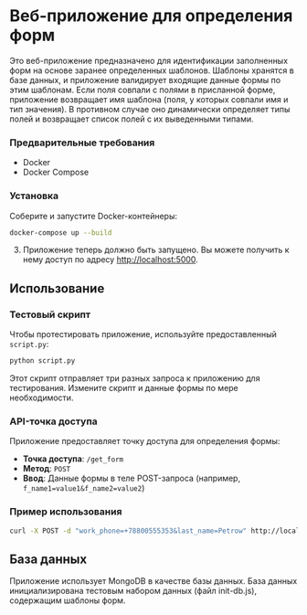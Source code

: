 # Веб-приложение для определения форм

Это веб-приложение предназначено для идентификации заполненных форм на основе заранее определенных шаблонов. Шаблоны хранятся в базе данных, и приложение валидирует входящие данные формы по этим шаблонам. Если поля совпали с полями в присланной форме, приложение возвращает имя шаблона (поля, у которых совпали имя и тип значения). В противном случае оно динамически определяет типы полей и возвращает список полей с их выведенными типами.

### Предварительные требования

- Docker
- Docker Compose

### Установка

Соберите и запустите Docker-контейнеры:

   ```bash
   docker-compose up --build
   ```

3. Приложение теперь должно быть запущено. Вы можете получить к нему доступ по адресу [http://localhost:5000](http://localhost:5000).

## Использование

### Тестовый скрипт

Чтобы протестировать приложение, используйте предоставленный `script.py`:

```bash
python script.py
```

Этот скрипт отправляет три разных запроса к приложению для тестирования. Измените скрипт и данные формы по мере необходимости.

### API-точка доступа

Приложение предоставляет точку доступа для определения формы:

- **Точка доступа**: `/get_form`
- **Метод**: `POST`
- **Ввод**: Данные формы в теле POST-запроса (например, `f_name1=value1&f_name2=value2`)

### Пример использования

```bash
curl -X POST -d "work_phone=+78800555353&last_name=Petrow" http://localhost:5000/get_form
```

## База данных

Приложение использует MongoDB в качестве базы данных. База данных инициализирована тестовым набором данных (файл init-db.js), содержащим шаблоны форм.